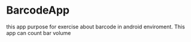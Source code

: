 # BarcodeApp
this app purpose for exercise about barcode in android enviroment. This app can count bar volume
